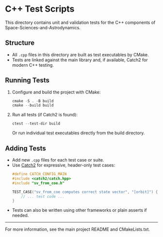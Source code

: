 # C++ Test Scripts

This directory contains unit and validation tests for the C++ components of Space-Sciences-and-Astrodynamics.

## Structure
- All `.cpp` files in this directory are built as test executables by CMake.
- Tests are linked against the main library and, if available, Catch2 for modern C++ testing.

## Running Tests
1. Configure and build the project with CMake:
   ```powershell
   cmake -S . -B build
   cmake --build build
   ```
2. Run all tests (if Catch2 is found):
   ```powershell
   ctest --test-dir build
   ```
   Or run individual test executables directly from the build directory.

## Adding Tests
- Add new `.cpp` files for each test case or suite.
- Use [Catch2](https://github.com/catchorg/Catch2) for expressive, header-only test cases:
   ```cpp
   #define CATCH_CONFIG_MAIN
   #include <catch2/catch.hpp>
   #include "sv_from_coe.h"

   TEST_CASE("sv_from_coe computes correct state vector", "[orbit]") {
       // ... test code ...
   }
   ```
- Tests can also be written using other frameworks or plain asserts if needed.

---

For more information, see the main project README and CMakeLists.txt.
